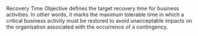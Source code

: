 Recovery Time Objective defines the target recovery time for business activities. In other words, it marks the maximum tolerable time in which a critical business activity must be restored to avoid unacceptable impacts on the organisation associated with the occurrence of a contingency.